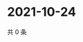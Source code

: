 # 2021-10-24

共 0 条

<!-- BEGIN WEIBO -->
<!-- 最后更新时间 Sun Oct 24 2021 01:17:08 GMT+0800 (China Standard Time) -->

<!-- END WEIBO -->
